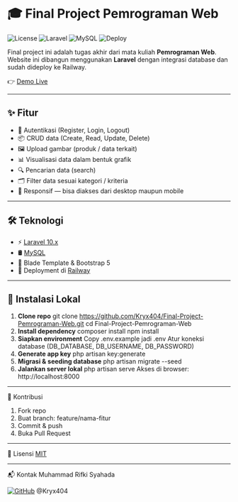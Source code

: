 # 🎓 Final Project Pemrograman Web

![License](https://img.shields.io/badge/license-MIT-blue.svg)
![Laravel](https://img.shields.io/badge/laravel-10.x-red?logo=laravel)
![MySQL](https://img.shields.io/badge/mysql-8.0-blue?logo=mysql)
![Deploy](https://img.shields.io/badge/deploy-Railway-0f0f0f?logo=railway)

Final project ini adalah tugas akhir dari mata kuliah **Pemrograman Web**.  
Website ini dibangun menggunakan **Laravel** dengan integrasi database dan sudah dideploy ke Railway.  

👉 [Demo Live](https://trash-p.up.railway.app/)

---

## ✨ Fitur
- 🔑 Autentikasi (Register, Login, Logout)  
- 📦 CRUD data (Create, Read, Update, Delete)  
- 🖼 Upload gambar (produk / data terkait)  
- 📊 Visualisasi data dalam bentuk grafik  
- 🔍 Pencarian data (search)  
- 🗂 Filter data sesuai kategori / kriteria  
- 📱 Responsif — bisa diakses dari desktop maupun mobile  

---

## 🛠️ Teknologi
- ⚡ [Laravel 10.x](https://laravel.com/)  
- 🛢 [MySQL](https://www.mysql.com/)  
- 🎨 Blade Template & Bootstrap 5 
- 🚀 Deployment di [Railway](https://railway.app/)  

---

## 🚀 Instalasi Lokal

1. **Clone repo**
   git clone https://github.com/Kryx404/Final-Project-Pemrograman-Web.git
   cd Final-Project-Pemrograman-Web
2. **Install dependency**
   composer install
   npm install
3. **Siapkan environment**
   Copy .env.example jadi .env
   Atur koneksi database (DB_DATABASE, DB_USERNAME, DB_PASSWORD)
4. **Generate app key**
   php artisan key:generate
5. **Migrasi & seeding database**
   php artisan migrate --seed
6. **Jalankan server lokal**
   php artisan serve
   Akses di browser: http://localhost:8000

---

🤝 Kontribusi
1.    Fork repo
2.    Buat branch: feature/nama-fitur
3.    Commit & push
4.    Buka Pull Request

---

📄 Lisensi [MIT](./LICENSE)

---

📬 Kontak
Muhammad Rifki Syahada

[![GitHub](https://img.shields.io/badge/GitHub-181717?logo=github&logoColor=white)](https://github.com/Kryx404) @Kryx404
